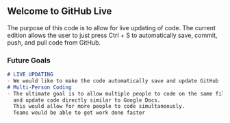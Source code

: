 ## Welcome to GitHub Live
The purpose of this code is to allow for live updating of code. The current edition allows the user to just press Ctrl + S to automatically save, commit, push, and pull code from GitHub. 

### Future Goals

```markdown
# LIVE UPDATING
- We would like to make the code automatically save and update GitHub
# Multi-Person Coding
- The ultimate goal is to allow multiple people to code on the same file 
  and update code directly similar to Google Docs. 
  This would allow for more people to code simultaneously. 
  Teams would be able to get work done faster
```
